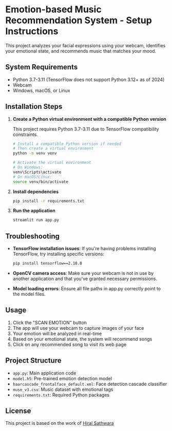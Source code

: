 # Emotion-based Music Recommendation System - Setup Instructions

This project analyzes your facial expressions using your webcam, identifies your emotional state, and recommends music that matches your mood.

## System Requirements

- Python 3.7-3.11 (TensorFlow does not support Python 3.12+ as of 2024)
- Webcam
- Windows, macOS, or Linux

## Installation Steps

1. **Create a Python virtual environment with a compatible Python version**

   This project requires Python 3.7-3.11 due to TensorFlow compatibility constraints.

   ```bash
   # Install a compatible Python version if needed
   # Then create a virtual environment
   python -m venv venv

   # Activate the virtual environment
   # On Windows:
   venv\Scripts\activate
   # On macOS/Linux:
   source venv/bin/activate
   ```

2. **Install dependencies**

   ```bash
   pip install -r requirements.txt
   ```

3. **Run the application**

   ```bash
   streamlit run app.py
   ```

## Troubleshooting

- **TensorFlow installation issues**: If you're having problems installing TensorFlow, try installing specific versions:
  ```bash
  pip install tensorflow==2.10.0
  ```

- **OpenCV camera access**: Make sure your webcam is not in use by another application and that you've granted necessary permissions.

- **Model loading errors**: Ensure all file paths in app.py correctly point to the model files.

## Usage

1. Click the "SCAN EMOTION" button
2. The app will use your webcam to capture images of your face
3. Your emotion will be analyzed in real-time
4. Based on your emotional state, the system will recommend songs
5. Click on any recommended song to visit its web page

## Project Structure

- `app.py`: Main application code
- `model.h5`: Pre-trained emotion detection model
- `haarcascade_frontalface_default.xml`: Face detection cascade classifier
- `muse_v3.csv`: Music dataset with emotional tags
- `requirements.txt`: Required Python packages

## License

This project is based on the work of [Hiral Sathwara](https://github.com/Hiralsathwara/Emotion-based-music-recommendation-system) 